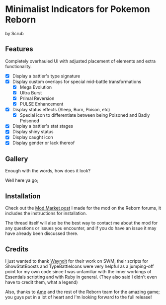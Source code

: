 # Minimalist Indicators for Pokemon Reborn
by Scrub

## Features
Completely overhauled UI with adjusted placement of elements and extra functionality.

- [x] Display a battler's type signature
- [x] Display custom overlays for special mid-battle transformations
  - [x] Mega Evolution
  - [x] Ultra Burst
  - [x] Primal Reversion
  - [x] PULSE Enhancement
- [x] Display status effects (Sleep, Burn, Poison, etc)
  - [X] Special icon to differentiate between being Poisoned and Badly Poisoned
- [x] Display a battler's stat stages
- [x] Display shiny status
- [x] Display caught icon
- [x] Display gender or lack thereof

## Gallery
Enough with the words, how does it look?

Well here ya go;



## Installation
Check out the [Mod Market post]() I made for the mod on the Reborn forums, it includes the instructions for installation.

The thread itself will also be the best way to contact me about the mod for any questions or issues you encounter, and if you do have an issue it may have already been discussed there.

## Credits
I just wanted to thank [Waynolt](https://www.rebornevo.com/forum/index.php?/profile/71186-waynolt/) for their work on SWM, their scripts for ShowStatBoosts and TypeBattleIcons were very helpful as a jumping-off point for my own code since I was unfamiliar with the inner workings of Essentials scripting and with Ruby in general. (They also said I didn't even have to credit them, what a legend)

Also, thanks to [Ame](https://www.rebornevo.com/forum/index.php?/profile/1-amethyst/) and the rest of the Reborn team for the amazing game; you guys put in a lot of heart and I'm looking forward to the full release!
